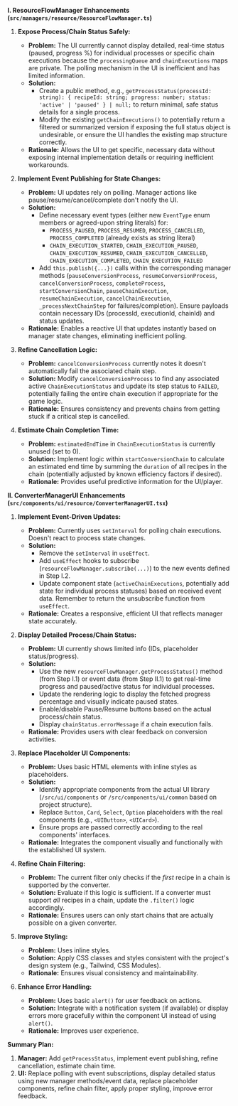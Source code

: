 **I. ResourceFlowManager Enhancements (`src/managers/resource/ResourceFlowManager.ts`)**

1.  **Expose Process/Chain Status Safely:**

    - **Problem:** The UI currently cannot display detailed, real-time status (paused, progress %) for individual processes or specific chain executions because the `processingQueue` and `chainExecutions` maps are private. The polling mechanism in the UI is inefficient and has limited information.
    - **Solution:**
      - Create a public method, e.g., `getProcessStatus(processId: string): { recipeId: string; progress: number; status: 'active' | 'paused' } | null;` to return minimal, safe status details for a single process.
      - Modify the existing `getChainExecutions()` to potentially return a filtered or summarized version if exposing the full status object is undesirable, or ensure the UI handles the existing map structure correctly.
    - **Rationale:** Allows the UI to get specific, necessary data without exposing internal implementation details or requiring inefficient workarounds.

2.  **Implement Event Publishing for State Changes:**

    - **Problem:** UI updates rely on polling. Manager actions like pause/resume/cancel/complete don't notify the UI.
    - **Solution:**
      - Define necessary event types (either new `EventType` enum members or agreed-upon string literals) for:
        - `PROCESS_PAUSED`, `PROCESS_RESUMED`, `PROCESS_CANCELLED`, `PROCESS_COMPLETED` (already exists as string literal)
        - `CHAIN_EXECUTION_STARTED`, `CHAIN_EXECUTION_PAUSED`, `CHAIN_EXECUTION_RESUMED`, `CHAIN_EXECUTION_CANCELLED`, `CHAIN_EXECUTION_COMPLETED`, `CHAIN_EXECUTION_FAILED`
      - Add `this.publish({...})` calls within the corresponding manager methods (`pauseConversionProcess`, `resumeConversionProcess`, `cancelConversionProcess`, `completeProcess`, `startConversionChain`, `pauseChainExecution`, `resumeChainExecution`, `cancelChainExecution`, `_processNextChainStep` for failures/completion). Ensure payloads contain necessary IDs (processId, executionId, chainId) and status updates.
    - **Rationale:** Enables a reactive UI that updates instantly based on manager state changes, eliminating inefficient polling.

3.  **Refine Cancellation Logic:**

    - **Problem:** `cancelConversionProcess` currently notes it doesn't automatically fail the associated chain step.
    - **Solution:** Modify `cancelConversionProcess` to find any associated active `ChainExecutionStatus` and update its step status to `FAILED`, potentially failing the entire chain execution if appropriate for the game logic.
    - **Rationale:** Ensures consistency and prevents chains from getting stuck if a critical step is cancelled.

4.  **Estimate Chain Completion Time:**
    - **Problem:** `estimatedEndTime` in `ChainExecutionStatus` is currently unused (set to 0).
    - **Solution:** Implement logic within `startConversionChain` to calculate an estimated end time by summing the `duration` of all recipes in the chain (potentially adjusted by known efficiency factors if desired).
    - **Rationale:** Provides useful predictive information for the UI/player.

**II. ConverterManagerUI Enhancements (`src/components/ui/resource/ConverterManagerUI.tsx`)**

1.  **Implement Event-Driven Updates:**

    - **Problem:** Currently uses `setInterval` for polling chain executions. Doesn't react to process state changes.
    - **Solution:**
      - Remove the `setInterval` in `useEffect`.
      - Add `useEffect` hooks to subscribe (`resourceFlowManager.subscribe(...)`) to the new events defined in Step I.2.
      - Update component state (`activeChainExecutions`, potentially add state for individual process statuses) based on received event data. Remember to return the unsubscribe function from `useEffect`.
    - **Rationale:** Creates a responsive, efficient UI that reflects manager state accurately.

2.  **Display Detailed Process/Chain Status:**

    - **Problem:** UI currently shows limited info (IDs, placeholder status/progress).
    - **Solution:**
      - Use the new `resourceFlowManager.getProcessStatus()` method (from Step I.1) or event data (from Step II.1) to get real-time progress and paused/active status for individual processes.
      - Update the rendering logic to display the fetched progress percentage and visually indicate paused states.
      - Enable/disable Pause/Resume buttons based on the actual process/chain status.
      - Display `chainStatus.errorMessage` if a chain execution fails.
    - **Rationale:** Provides users with clear feedback on conversion activities.

3.  **Replace Placeholder UI Components:**

    - **Problem:** Uses basic HTML elements with inline styles as placeholders.
    - **Solution:**
      - Identify appropriate components from the actual UI library (`/src/ui/components` or `/src/components/ui/common` based on project structure).
      - Replace `Button`, `Card`, `Select`, `Option` placeholders with the real components (e.g., `<UIButton>`, `<UICard>`).
      - Ensure props are passed correctly according to the real components' interfaces.
    - **Rationale:** Integrates the component visually and functionally with the established UI system.

4.  **Refine Chain Filtering:**

    - **Problem:** The current filter only checks if the _first_ recipe in a chain is supported by the converter.
    - **Solution:** Evaluate if this logic is sufficient. If a converter must support _all_ recipes in a chain, update the `.filter()` logic accordingly.
    - **Rationale:** Ensures users can only start chains that are actually possible on a given converter.

5.  **Improve Styling:**

    - **Problem:** Uses inline styles.
    - **Solution:** Apply CSS classes and styles consistent with the project's design system (e.g., Tailwind, CSS Modules).
    - **Rationale:** Ensures visual consistency and maintainability.

6.  **Enhance Error Handling:**
    - **Problem:** Uses basic `alert()` for user feedback on actions.
    - **Solution:** Integrate with a notification system (if available) or display errors more gracefully within the component UI instead of using `alert()`.
    - **Rationale:** Improves user experience.

**Summary Plan:**

1.  **Manager:** Add `getProcessStatus`, implement event publishing, refine cancellation, estimate chain time.
2.  **UI:** Replace polling with event subscriptions, display detailed status using new manager methods/event data, replace placeholder components, refine chain filter, apply proper styling, improve error feedback.
